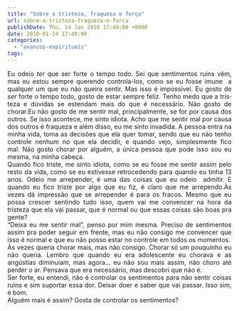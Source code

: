 ```yaml
---
title: "Sobre a tristeza, fraqueza e força"
url: sobre-a-tristeza-fraqueza-e-forca
publishDate: Thu, 14 Jan 2010 17:49:00 +0000
date: 2010-01-14 17:49:00
categories: 
  - "avancos-espirituais"
tags: 
---
```

<div style="text-align: justify;"><span lang="PT-BR"><span lang="PT-BR">Eu odeio <i>ter </i>que ser forte o tempo todo. Sei que sentimentos ruins vêm, mas eu estou sempre querendo controla-los, como se eu fosse imune  a qualquer um que eu não queira sentir. Mas isso é impossível. Eu gosto de <i>ser </i>forte o tempo todo, gosto de estar sempre feliz. Tenho medo que a tristeza e dúvidas se estendam mais do que é necessário. Não gosto de chorar.</span></span>Eu não gosto de me sentir mal, principalmente, se for por causa dos outros. Se isso acontece, me sinto idiota. Acho que me sentir mal por causa dos outros é fraqueza e além disso, eu me sinto invadida. A pessoa entra na minha vida, toma as decisões que ela quer tomar, sendo que eu não tenho controle nenhum no que ela decidir, e quando vejo, simplesmente fico mal. Não gosto chorar por alguém, a única pessoa que pode isso sou eu mesma, na minha cabeça.</div>
<div style="text-align: justify;"></div>
<div style="text-align: justify;"></div>
<div style="text-align: justify;"><span lang="PT-BR"><span lang="PT-BR">Quando fico triste, me sinto idiota, como se eu fosse me sentir assim pelo resto da vida, como se eu estivesse retrocedendo para quando eu tinha 13 anos. Odeio me arrepender, é uma das coisas que eu odeio  admitir. E quando eu fico triste por algo que eu fiz, é claro que me arrependo.</span></span>Às vezes dá impressão que se arrepender é para os fracos. Mesmo que eu possa crescer sentindo tudo isso, quem vai me convencer na hora da tristeza que ela vai passar, que é normal ou que essas coisas são boas pra gente?</div>
<div style="text-align: justify;"></div>
<div style="text-align: justify;"></div>
<div style="text-align: justify;">“Deixa eu me sentir mal”, penso por mim mesma. Preciso de sentimentos assim pra poder seguir em frente, mas eu não consigo me convencer que isso é normal e que eu não posso estar no controle em todos os momentos.</div>
<div style="text-align: justify;">Às vezes queria chorar mais, mas não consigo. Chorar só um pouquinho eu não queria. Lembro que quando eu era adolescente eu chorava e as angústias diminuíam, mas agora... eu não sou mais assim, não choro até perder o ar. Pensava que era necessário, mas descobri que não é.</div>
<div style="text-align: justify;"></div>
<div style="text-align: justify;">Ser forte, eu entendi, não é controlar os sentimentos para não sentir coisas ruins e sim suportar essa dor. Deixar doer e saber que vai passar. Isso sim, é bom.</div>
<div style="text-align: justify;"></div>
<div style="text-align: justify;"></div>
<div style="text-align: justify;">Alguém mais é assim? Gosta de controlar os sentimentos?</div>
<div style="text-align: justify;"></div>
